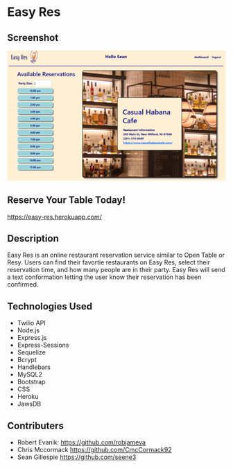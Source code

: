 # Easy Res

## Screenshot
![screenshot](public/images/easy-res-screenshot2.PNG)

## Reserve Your Table Today!
https://easy-res.herokuapp.com/

## Description
Easy Res is an online restaurant reservation service similar to Open Table or Resy. Users can find their favortie restaurants on Easy Res, select their reservation time, and how many people are in their party. Easy Res will send a text conformation letting the user know their reservation has been confirmed. 

## Technologies Used
* Twilio API 
* Node.js
* Express.js
* Express-Sessions
* Sequelize 
* Bcrypt 
* Handlebars 
* MySQL2
* Bootstrap
* CSS
* Heroku
* JawsDB

## Contributers
* Robert Evanik: https://github.com/robjameva <br>
* Chris Mccormack https://github.com/CmcCormack92 <br>
* Sean Gillespie https://github.com/seene3
